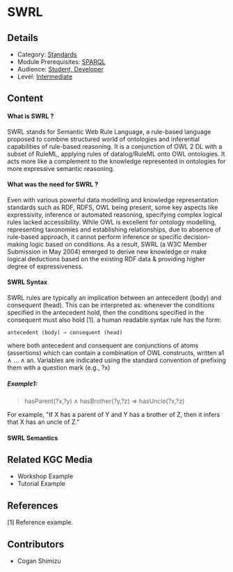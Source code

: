 # SWRL
## Details
* Category: [Standards](../categories/Standards.md)
* Module Prerequisites: [SPARQL](../modules/SPARQL.md)
* Audience: [Student, Developer](../audiences/Student,_Developer.md)
* Level: [Intermediate](../levels/Intermediate.md)

## Content


#### What is SWRL ?

SWRL stands for Semantic Web Rule Language, a rule-based language proposed to combine structured world of ontologies and inferential capabilities of rule-based reasoning. It is a conjunction of OWL 2 DL with a subset of RuleML, applying rules of datalog/RuleML onto OWL ontologies. It acts more like a complement to the knowledge represented in ontologies for more expressive semantic reasoning.

#### What was the need for SWRL ?

Even with various powerful data modelling and knowledge representation standards such as RDF, RDFS, OWL being present, some key aspects like expressivity, inference or automated reasoning, specifying complex logical rules lacked accessibility. While OWL is excellent for ontology modelling, representing taxonomies and establishing relationships, due to absence of rule-based approach, it cannot perform inference or specific decision-making logic based on conditions. As a result, SWRL (a W3C Member Submission in May 2004) emerged to derive new knowledge or make logical deductions based on the existing RDF data & providing higher degree of expressiveness.

#### SWRL Syntax

SWRL rules are typically an implication between an antecedent (body) and consequent (head). This can be interpreted as: whenever the conditions specified in the antecedent hold, then the conditions specified in the consequent must also hold [1].
a human readable syntax rule has the form:

  `antecedent (body) ⇒ consequent (head)`

where both antecedent and consequent are conjunctions of atoms (assertions) which can contain a combination of OWL constructs, written a1 ∧ ... ∧ an. 
Variables are indicated using the standard convention of prefixing them with a question mark (e.g., ?x)

##### Example1:

 > hasParent(?x,?y) ∧ hasBrother(?y,?z) ⇒ hasUncle(?x,?z)

For example, "If X has a parent of Y and Y has a brother of Z, then it infers that X has an uncle of Z."

#### SWRL Semantics














## Related KGC Media
* Workshop Example
* Tutorial Example

## References
[1] Reference example.

## Contributors
* Cogan Shimizu
